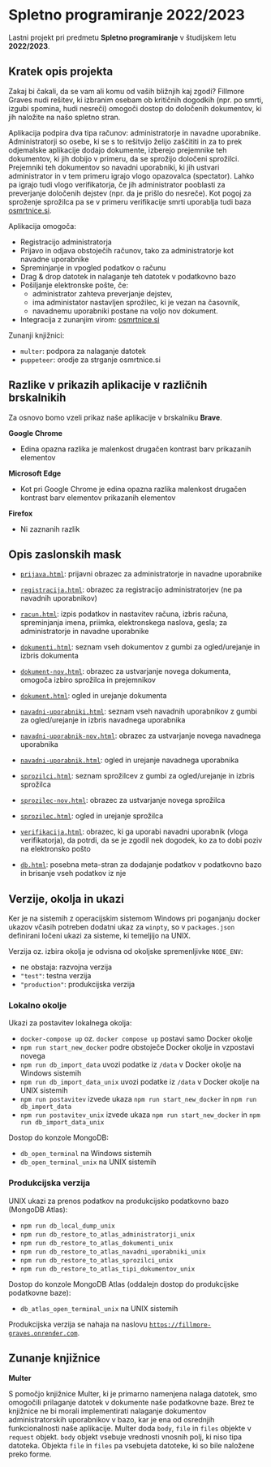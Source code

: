 # Spletno programiranje 2022/2023

Lastni projekt pri predmetu **Spletno programiranje** v študijskem letu **2022/2023**.

## Kratek opis projekta

Zakaj bi čakali, da se vam ali komu od vaših bližnjih kaj zgodi? Fillmore Graves nudi rešitev, ki izbranim osebam
ob kritičnih dogodkih (npr. po smrti, izgubi spomina, hudi nesreči) omogoči dostop do določenih dokumentov, ki jih naložite
na našo spletno stran.

Aplikacija podpira dva tipa računov: administratorje in navadne uporabnike. Administratorji so osebe, ki se s to rešitvijo
želijo zaščititi in za to prek odjemalske aplikacije dodajo dokumente, izberejo prejemnike teh dokumentov, ki jih dobijo
v primeru, da se sprožijo določeni sprožilci. Prejemniki teh dokumentov so navadni uporabniki, ki jih ustvari administrator
in v tem primeru igrajo vlogo opazovalca (spectator). Lahko pa igrajo tudi vlogo verifikatorja, če jih administrator pooblasti
za preverjanje določenih dejstev (npr. da je prišlo do nesreče). Kot pogoj za sproženje sprožilca pa se v primeru verifikacije smrti
uporablja tudi baza [osmrtnice.si](https://osmrtnice.si).

Aplikacija omogoča:
- Registracijo administratorja
- Prijavo in odjava obstoječih računov, tako za administratorje kot navadne uporabnike
- Spreminjanje in vpogled podatkov o računu
- Drag & drop datotek in nalaganje teh datotek v podatkovno bazo
- Pošiljanje elektronske pošte, če:
  - administrator zahteva preverjanje dejstev,
  - ima administator nastavljen sprožilec, ki je vezan na časovnik,
  - navadnemu uporabniki postane na voljo nov dokument.
- Integracija z zunanjim virom: [osmrtnice.si](https://osmrtnice.si)

Zunanji knjižnici:
* `multer`: podpora za nalaganje datotek
* `puppeteer`: orodje za strganje osmrtnice.si

## Razlike v prikazih aplikacije v različnih brskalnikih

Za osnovo bomo vzeli prikaz naše aplikacije v brskalniku **Brave**.

**Google Chrome**
- Edina opazna razlika je malenkost drugačen kontrast barv prikazanih elementov

**Microsoft Edge**
- Kot pri Google Chrome je edina opazna razlika malenkost drugačen kontrast barv elementov prikazanih elementov

**Firefox**
- Ni zaznanih razlik

## Opis zaslonskih mask

* [`prijava.html`](./public/prijava.html): prijavni obrazec za administratorje in navadne uporabnike
* [`registracija.html`](./public/registracija.html): obrazec za registracijo administratorjev (ne pa navadnih uporabnikov)
* [`racun.html`](./public/racun.html): izpis podatkov in nastavitev računa, izbris računa, spreminjanja imena, priimka,
  elektronskega naslova, gesla; za administratorje in navadne uporabnike
* [`dokumenti.html`](./public/dokumenti.html): seznam vseh dokumentov z gumbi za ogled/urejanje in izbris dokumenta
* [`dokument-nov.html`](./public/dokument-nov.html): obrazec za ustvarjanje novega dokumenta, omogoča izbiro sprožilca in prejemnikov
* [`dokument.html`](./public/dokument.html): ogled in urejanje dokumenta
* [`navadni-uporabniki.html`](./public/navadni-uporabniki.html): seznam vseh navadnih uporabnikov z gumbi za
  ogled/urejanje in izbris navadnega uporabnika
* [`navadni-uporabnik-nov.html`](./public/navadni-uporabnik-nov.html): obrazec za ustvarjanje novega navadnega uporabnika
* [`navadni-uporabnik.html`](./public/navadni-uporabnik.html): ogled in urejanje navadnega uporabnika
* [`sprozilci.html`](./public/sprozilci.html): seznam sprožilcev z gumbi za ogled/urejanje in izbris sprožilca
* [`sprozilec-nov.html`](./public/sprozilec-nov.html): obrazec za ustvarjanje novega sprožilca
* [`sprozilec.html`](./public/sprozilec.html): ogled in urejanje sprožilca
* [`verifikacija.html`](./public/verifikacija.html): obrazec, ki ga uporabi navadni uporabnik (vloga verifikatorja),
  da potrdi, da se je zgodil nek dogodek, ko za to dobi poziv na elektronsko pošto

* [`db.html`](./public/db.html): posebna meta-stran za dodajanje podatkov v podatkovno bazo in brisanje vseh podatkov iz nje

## Verzije, okolja in ukazi

Ker je na sistemih z operacijskim sistemom Windows pri poganjanju docker ukazov včasih potreben dodatni ukaz za `winpty`,
so v `packages.json` definirani ločeni ukazi za sisteme, ki temeljijo na UNIX.

Verzija oz. izbira okolja je odvisna od okoljske spremenljivke `NODE_ENV`:
* ne obstaja: razvojna verzija
* `"test"`: testna verzija
* `"production"`: produkcijska verzija

### Lokalno okolje

Ukazi za postavitev lokalnega okolja:
* `docker-compose up` oz. `docker compose up` postavi samo Docker okolje
* `npm run start_new_docker` podre obstoječe Docker okolje in vzpostavi novega
* `npm run db_import_data` uvozi podatke iz `/data` v Docker okolje na Windows sistemih
* `npm run db_import_data_unix` uvozi podatke iz `/data` v Docker okolje na UNIX sistemih
* `npm run postavitev` izvede ukaza `npm run start_new_docker` in `npm run db_import_data`
* `npm run postavitev_unix` izvede ukaza `npm run start_new_docker` in `npm run db_import_data_unix`

Dostop do konzole MongoDB:
* `db_open_terminal` na Windows sistemih
* `db_open_terminal_unix` na UNIX sistemih

### Produkcijska verzija

UNIX ukazi za prenos podatkov na produkcijsko podatkovno bazo (MongoDB Atlas):
* `npm run db_local_dump_unix`
* `npm run db_restore_to_atlas_administratorji_unix`
* `npm run db_restore_to_atlas_dokumenti_unix`
* `npm run db_restore_to_atlas_navadni_uporabniki_unix`
* `npm run db_restore_to_atlas_sprozilci_unix`
* `npm run db_restore_to_atlas_tipi_dokumentov_unix`

Dostop do konzole MongoDB Atlas (oddalejn dostop do produkcijske podatkovne baze):
* `db_atlas_open_terminal_unix` na UNIX sistemih

Produkcijska verzija se nahaja na naslovu [`https://fillmore-graves.onrender.com`](https://fillmore-graves.onrender.com).

## Zunanje knjižnice

**Multer**

S pomočjo knjižnice Multer, ki je primarno namenjena nalaga datotek, smo omogočili prilaganje datotek v dokumente naše podatkovne baze. Brez te knjižnice ne bi morali implementirati nalaganje dokumentov administratorskih uporabnikov v bazo, kar je ena od osrednjih funkcionalnosti naše aplikacije.
Multer doda `body`, `file` in `files` objekte v `request` objekt. `body` objekt vsebuje vrednosti vnosnih polj, ki niso tipa datoteka. Objekta `file` in `files` pa vsebujeta datoteke, ki so bile naložene preko forme. 